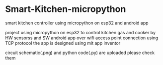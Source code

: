 # Smart-Kitchen-micropython
smart kitchen controller using micropython on esp32 and android app

project using micropython on esp32 to control kitchen gas and cooker by HW sensorss and SW android app over wifi access point connection using TCP protocol the app is designed using mit app inventor

circuit schematic(.png) and python code(.py) are uploaded please check them
